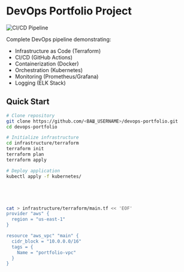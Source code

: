 # DevOps Portfolio Project

![CI/CD Pipeline](https://img.shields.io/github/actions/workflow/status/<ВАШ_USERNAME>/devops-portfolio/docker-build.yml)

Complete DevOps pipeline demonstrating:

- Infrastructure as Code (Terraform)
- CI/CD (GitHub Actions)
- Containerization (Docker)
- Orchestration (Kubernetes)
- Monitoring (Prometheus/Grafana)
- Logging (ELK Stack)

## Quick Start

```bash
# Clone repository
git clone https://github.com/<ВАШ_USERNAME>/devops-portfolio.git
cd devops-portfolio

# Initialize infrastructure
cd infrastructure/terraform
terraform init
terraform plan
terraform apply

# Deploy application
kubectl apply -f kubernetes/





cat > infrastructure/terraform/main.tf << 'EOF'
provider "aws" {
  region = "us-east-1"
}

resource "aws_vpc" "main" {
  cidr_block = "10.0.0.0/16"
  tags = {
    Name = "portfolio-vpc"
  }
}
